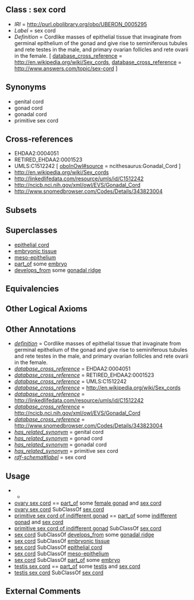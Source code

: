 
## Class : sex cord

 * *IRI* = http://purl.obolibrary.org/obo/UBERON_0005295
 * *Label* = sex cord
 * *Definition* = Cordlike masses of epithelial tissue that invaginate from germinal epithelium of the gonad and give rise to seminiferous tubules and rete testes in the male, and primary ovarian follicles and rete ovarii in the female. [ [database_cross_reference](../../ef/oboInOwl#hasDbXref.md) = http://en.wikipedia.org/wiki/Sex_cords, [database_cross_reference](../../ef/oboInOwl#hasDbXref.md) = http://www.answers.com/topic/sex-cord ]

## Synonyms

 * genital cord
 * gonad cord
 * gonadal cord
 * primitive sex cord

## Cross-references

 * EHDAA2:0004051
 * RETIRED_EHDAA2:0001523
 * UMLS:C1512242 [ [oboInOwl#source](../../ce/oboInOwl#source.md) = ncithesaurus:Gonadal_Cord ]
 * http://en.wikipedia.org/wiki/Sex_cords
 * http://linkedlifedata.com/resource/umls/id/C1512242
 * http://ncicb.nci.nih.gov/xml/owl/EVS/Gonadal_Cord
 * http://www.snomedbrowser.com/Codes/Details/343823004

## Subsets


## Superclasses

 * [epithelial cord](../../UBERON/54/UBERON_0005154.md)
 * [embryonic tissue](../../UBERON/91/UBERON_0005291.md)
 * [meso-epithelium](../../UBERON/75/UBERON_0012275.md)
 * [part_of](../../BFO/50/BFO_0000050.md) some [embryo](../../UBERON/22/UBERON_0000922.md)
 * [develops_from](../../RO/02/RO_0002202.md) some [gonadal ridge](../../UBERON/94/UBERON_0005294.md)

## Equivalencies


## Other Logical Axioms


## Other Annotations

 * *[definition](../../IAO/15/IAO_0000115.md)* = Cordlike masses of epithelial tissue that invaginate from germinal epithelium of the gonad and give rise to seminiferous tubules and rete testes in the male, and primary ovarian follicles and rete ovarii in the female.
 * *[database_cross_reference](../../ef/oboInOwl#hasDbXref.md)* = EHDAA2:0004051
 * *[database_cross_reference](../../ef/oboInOwl#hasDbXref.md)* = RETIRED_EHDAA2:0001523
 * *[database_cross_reference](../../ef/oboInOwl#hasDbXref.md)* = UMLS:C1512242
 * *[database_cross_reference](../../ef/oboInOwl#hasDbXref.md)* = http://en.wikipedia.org/wiki/Sex_cords
 * *[database_cross_reference](../../ef/oboInOwl#hasDbXref.md)* = http://linkedlifedata.com/resource/umls/id/C1512242
 * *[database_cross_reference](../../ef/oboInOwl#hasDbXref.md)* = http://ncicb.nci.nih.gov/xml/owl/EVS/Gonadal_Cord
 * *[database_cross_reference](../../ef/oboInOwl#hasDbXref.md)* = http://www.snomedbrowser.com/Codes/Details/343823004
 * *[has_related_synonym](../../ym/oboInOwl#hasRelatedSynonym.md)* = genital cord
 * *[has_related_synonym](../../ym/oboInOwl#hasRelatedSynonym.md)* = gonad cord
 * *[has_related_synonym](../../ym/oboInOwl#hasRelatedSynonym.md)* = gonadal cord
 * *[has_related_synonym](../../ym/oboInOwl#hasRelatedSynonym.md)* = primitive sex cord
 * *[rdf-schema#label](../../el/rdf-schema#label.md)* = sex cord

## Usage

 * -
 * [ovary sex cord](../../UBERON/96/UBERON_0005296.md) == [part_of](../../BFO/50/BFO_0000050.md) some [female gonad](../../UBERON/92/UBERON_0000992.md) and [sex cord](../../UBERON/95/UBERON_0005295.md)
 * [ovary sex cord](../../UBERON/96/UBERON_0005296.md) SubClassOf [sex cord](../../UBERON/95/UBERON_0005295.md)
 * [primitive sex cord of indifferent gonad](../../UBERON/41/UBERON_0010141.md) == [part_of](../../BFO/50/BFO_0000050.md) some [indifferent gonad](../../UBERON/17/UBERON_0009117.md) and [sex cord](../../UBERON/95/UBERON_0005295.md)
 * [primitive sex cord of indifferent gonad](../../UBERON/41/UBERON_0010141.md) SubClassOf [sex cord](../../UBERON/95/UBERON_0005295.md)
 * [sex cord](../../UBERON/95/UBERON_0005295.md) SubClassOf [develops_from](../../RO/02/RO_0002202.md) some [gonadal ridge](../../UBERON/94/UBERON_0005294.md)
 * [sex cord](../../UBERON/95/UBERON_0005295.md) SubClassOf [embryonic tissue](../../UBERON/91/UBERON_0005291.md)
 * [sex cord](../../UBERON/95/UBERON_0005295.md) SubClassOf [epithelial cord](../../UBERON/54/UBERON_0005154.md)
 * [sex cord](../../UBERON/95/UBERON_0005295.md) SubClassOf [meso-epithelium](../../UBERON/75/UBERON_0012275.md)
 * [sex cord](../../UBERON/95/UBERON_0005295.md) SubClassOf [part_of](../../BFO/50/BFO_0000050.md) some [embryo](../../UBERON/22/UBERON_0000922.md)
 * [testis sex cord](../../UBERON/97/UBERON_0005297.md) == [part_of](../../BFO/50/BFO_0000050.md) some [testis](../../UBERON/73/UBERON_0000473.md) and [sex cord](../../UBERON/95/UBERON_0005295.md)
 * [testis sex cord](../../UBERON/97/UBERON_0005297.md) SubClassOf [sex cord](../../UBERON/95/UBERON_0005295.md)

## External Comments


